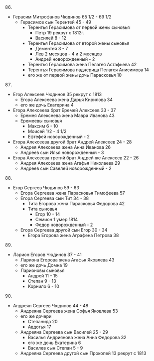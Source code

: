 86.
* Герасим Митрофанов Чюдинов 65 1/2 - 69 1/2
  * Герасимов сын Терентей 45 - 49
    * Терентья Герасимова от первой жены сыновья    
      * Петр 19 рекрут с 1812г.  
      * Василей 8 - 12 
    * Терентья Герасимова от второй жены сыновья    
      * Дементей 3 - 7 
      * Лев 2 месяцов - 4 и 2 месяцов
      * Андрей новорожденный - 2
    * Терентья Герасимова жена Пелагея Астафьева  42
    * Терентья Герасимова падчерица Пелагея Анисимова  14 
    * его же от первой жены дочь Парасковья  10 
87.
* Егор Алексеев Чюдинов 35 рекрут с 1813
  * Егора Алексеева жена Дарья Кирилова 34
  * его же дочь Екатерина 4
* Егора Алексеева брат Еремей Алексеев 33 - 37
  * Еремея Алексеева жена Мавра Иванова 43
  * Еремеевы сыновья 
    * Максим 6 - 10
    * Моисей 1/2 - 4 1/2
    * Ефтефей новорожденный - 2
* Егора Алексеева другой брат Андрей Алексеев 24 - 28
  * Андрея Алексеева жена Анна Иванова 26
  * Андреев сын Илья новорожденный - 3
* Егора Алексеева третий брат Андрей же Алексеев 22 - 26
  * Андрея Алексеева жена Агафья Николаева 29
  * Андреев сын Савелей новорожденный - 2
88.
* Егор Сергеев Чюдинов 59 - 63
  * Егора Сергеева жена Парасковья Тимофеева 57
  * Егора Сергеева сын Тит 34 - 38
    * Тита Егорова жена Парасковья Федорова 42
    * Тита сыновья
      * Егор 10 - 14
      * Семион 1 умер 1814
      * Федор новорожденный - 2
  * Егора Сергеева другой сын Егор 30 - 34
    * Егора Егорова жена Аграфена Петрова 38
89.
* Ларион Егоров Чюдинов 37 - 41
  * Лариона Егорова жена Агафья Яковлева 43
  * его же дочь Домна 19
  * Ларионовы сыновья
    * Андрей 11 - 15
    * Степан 9 - 13
    * Корнило 6 - 10
90.
* Андреян Сергеев Чюдинов 44 - 48
  * Андреяна Сергеева жена Софья Яковлева 53
  * его же дочери
    * Степанида 20
    * Авдотья 17
  * Андреяна Сергеева сын Василей 25 - 29
    * Василья Андриянова жена Анна Федорова 32
    * его же дочь Екатерина 6
    * Василев сын Степан 5 - 9
  * Андреяна Сергеева другой сын Прокопей 13 рекрут с 1813   